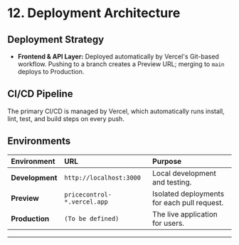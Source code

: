 # 12. Deployment Architecture
## Deployment Strategy
* **Frontend & API Layer:** Deployed automatically by Vercel's Git-based workflow. Pushing to a branch creates a Preview URL; merging to `main` deploys to Production.
## CI/CD Pipeline
The primary CI/CD is managed by Vercel, which automatically runs install, lint, test, and build steps on every push.
## Environments
| Environment | URL | Purpose |
| :--- | :--- | :--- |
| **Development** | `http://localhost:3000` | Local development and testing. |
| **Preview** | `pricecontrol-*.vercel.app` | Isolated deployments for each pull request. |
| **Production** | `(To be defined)` | The live application for users. |
---
